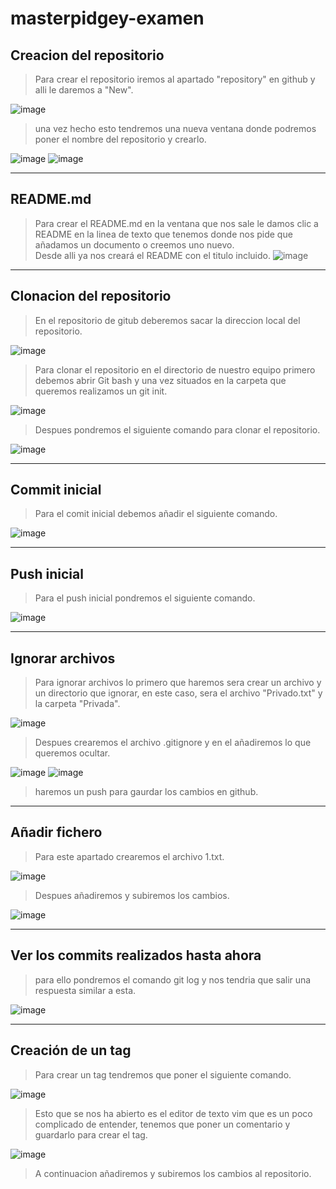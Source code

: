 # masterpidgey-examen

## Creacion del repositorio

>Para crear el repositorio iremos al apartado "repository" en github y alli le daremos a "New".

![image](Img/1.png)  


> una vez hecho esto tendremos una nueva ventana donde podremos poner el nombre del repositorio y crearlo.

![image](Img/2.png)
![image](Img/3.png)
***

##  README.md
> Para crear el README.md en la ventana que nos sale le damos clic a README en la linea de texto que tenemos donde nos pide que añadamos un documento o creemos uno nuevo.  
Desde alli ya nos creará el README con el titulo incluido.
![image](Img/4.png)
***

## Clonacion del repositorio
> En el repositorio de gitub deberemos sacar la direccion local del repositorio.

![image](Img/5.png)



> Para clonar el repositorio en el directorio de nuestro equipo primero debemos abrir Git bash y una vez situados en la carpeta que queremos realizamos un git init.

![image](Img/6.png)

> Despues pondremos el siguiente comando para clonar el repositorio.

![image](Img/7.png)
***

## Commit inicial

> Para el comit inicial debemos añadir el siguiente comando.

![image](Img/8.png)
***

## Push inicial

> Para el push inicial pondremos el siguiente comando.

![image](Img/9.png)
***
## Ignorar archivos

> Para  ignorar archivos lo primero que haremos sera crear un archivo y un directorio que ignorar, en este caso, sera el archivo "Privado.txt" y la carpeta "Privada".

![image](Img/10.png)

> Despues crearemos el archivo .gitignore y en el añadiremos lo que queremos ocultar.

![image](Img/11.png)
![image](Img/12.png)

> haremos un push para gaurdar los cambios en github.
***

## Añadir fichero

> Para este apartado crearemos el archivo 1.txt.

![image](Img/13.png)

> Despues añadiremos y subiremos los cambios.

![image](Img/14.png)
***
## Ver los commits realizados hasta ahora

> para ello pondremos el comando git log y nos tendria que salir una respuesta similar a esta.

![image](Img/15.png)
***

## Creación de un tag
> Para crear un tag tendremos que poner el siguiente comando.

![image](Img/16.png)

> Esto que se nos ha abierto es el editor de texto vim que es un poco complicado de entender, tenemos que poner un comentario y guardarlo para crear el tag.

![image](Img/17.png)

> A continuacion añadiremos y subiremos los cambios al repositorio.
